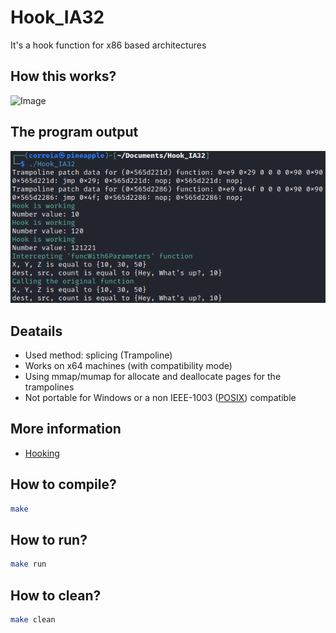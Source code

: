 # Hook_IA32

It's a hook function for x86 based architectures

## How this works?

![Image](https://miro.medium.com/max/1254/0*P2ntxJ78gmDvEtgX.PNG)

## The program output

![Image](hook.png)

## Deatails

- Used method: splicing (Trampoline)
- Works on x64 machines (with compatibility mode)
- Using mmap/mumap for allocate and deallocate pages for the trampolines
- Not portable for Windows or a non IEEE-1003 ([POSIX](https://standards.ieee.org/ieee/1003.1/7101/)) compatible

## More information

- [Hooking](https://en.wikipedia.org/wiki/Hooking)

## How to compile?

~~~bash
make
~~~

## How to run?

~~~bash
make run
~~~

## How to clean?

~~~bash
make clean
~~~
